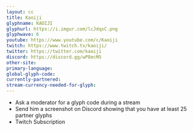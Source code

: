 ```yaml
---
layout: cc
title: Kaoiji
glyphname: KAOIJI
glyphurl: https://i.imgur.com/lcJdqxC.png
glyphwave: 6
youtube: https://www.youtube.com/c/Kaoiji
twitch: https://www.twitch.tv/kaoiji/
twitter: https://twitter.com/kaoiji
discord: https://discord.gg/wP8ecM5
other-site: 
primary-language: 
global-glyph-code: 
currently-partnered: 
stream-currency-needed-for-glyph: 
---
```

* Ask a moderator for a glyph code during a stream
* Send him a screenshot on Discord showing that you have at least 25 partner glyphs
* Twitch Subscription
